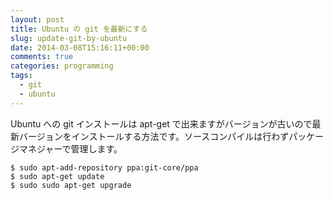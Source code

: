 ```yaml
---
layout: post
title: Ubuntu の git を最新にする
slug: update-git-by-ubuntu
date: 2014-03-08T15:16:11+00:00
comments: true
categories: programming
tags:
  - git
  - ubuntu
---
```


Ubuntu への git インストールは apt-get で出来ますがバージョンが古いので最新バージョンをインストールする方法です。ソースコンパイルは行わずパッケージマネジャーで管理します。
    
    $ sudo apt-add-repository ppa:git-core/ppa
    $ sudo apt-get update
    $ sudo sudo apt-get upgrade
